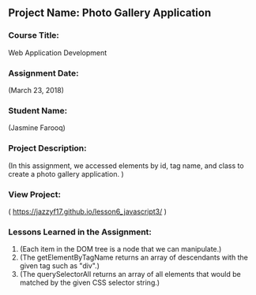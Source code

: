 ## Project Name:  Photo Gallery Application

### Course Title:
Web Application Development

### Assignment Date:  
(March 23, 2018)

### Student Name:  
(Jasmine Farooq)

### Project Description:
(In this assignment, we accessed elements by id, tag name, and class to create a photo gallery application. )

### View Project:
( https://jazzyf17.github.io/lesson6_javascript3/ )

### Lessons Learned in the Assignment:
1. (Each item in the DOM tree is a node that we can manipulate.)
2. (The getElementByTagName returns an array of descendants with the given tag such as "div".)
3. (The querySelectorAll returns an array of all elements that would be matched by the given CSS selector string.)
